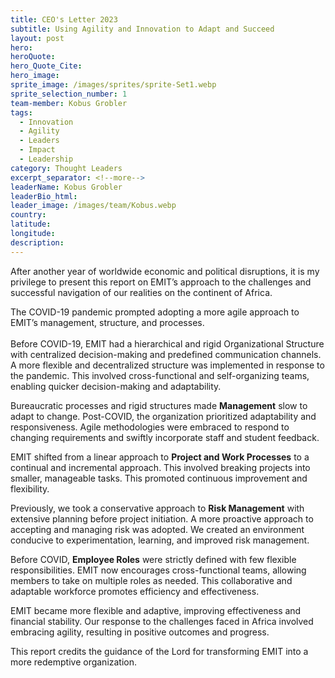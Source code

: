 ```yaml
---
title: CEO's Letter 2023
subtitle: Using Agility and Innovation to Adapt and Succeed
layout: post
hero:
heroQuote:
hero_Quote_Cite:
hero_image:
sprite_image: /images/sprites/sprite-Set1.webp
sprite_selection_number: 1
team-member: Kobus Grobler
tags:
  - Innovation
  - Agility
  - Leaders
  - Impact
  - Leadership
category: Thought Leaders
excerpt_separator: <!--more-->
leaderName: Kobus Grobler
leaderBio_html:
leader_image: /images/team/Kobus.webp
country:
latitude:
longitude:
description:
---
```

After another year of worldwide economic and political disruptions, it is my privilege to present this report on EMIT’s approach to the challenges and successful navigation of our realities on the continent of Africa.

The COVID-19 pandemic prompted adopting a more agile approach to EMIT’s management, structure, and processes.<br> <br>Before COVID-19, EMIT had a hierarchical and rigid Organizational Structure with centralized decision-making and predefined communication channels. A more flexible and decentralized structure was implemented in response to the pandemic. This involved cross-functional and self-organizing teams, enabling quicker decision-making and adaptability.

Bureaucratic processes and rigid structures made **Management** slow to adapt to change. Post-COVID, the organization prioritized adaptability and responsiveness. Agile methodologies were embraced to respond to changing requirements and swiftly incorporate staff and student feedback.

EMIT shifted from a linear approach to **Project and Work Processes** to a continual and incremental approach. This involved breaking projects into smaller, manageable tasks. This promoted continuous improvement and flexibility.

Previously, we took a conservative approach to **Risk Management** with extensive planning before project initiation. A more proactive approach to accepting and managing risk was adopted. We created an environment conducive to experimentation, learning, and improved risk management.

Before COVID, **Employee Roles** were strictly defined with few flexible responsibilities. EMIT now encourages cross-functional teams, allowing members to take on multiple roles as needed. This collaborative and adaptable workforce promotes efficiency and effectiveness.

EMIT became more flexible and adaptive, improving effectiveness and financial stability. Our response to the challenges faced in Africa involved embracing agility, resulting in positive outcomes and progress.

This report credits the guidance of the Lord for transforming EMIT into a more redemptive organization.
